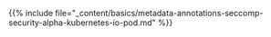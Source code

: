 {{% include file="_content/basics/metadata-annotations-seccomp-security-alpha-kubernetes-io-pod.md" %}}
